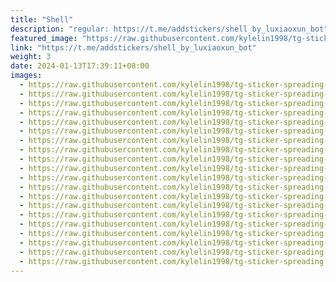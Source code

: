 ```yaml
---
title: "Shell"
description: "regular: https://t.me/addstickers/shell_by_luxiaoxun_bot"
featured_image: "https://raw.githubusercontent.com/kylelin1998/tg-sticker-spreading-worldwide-images/main/img/b2119479-c447-4c8d-aa86-47e0a3f1ad2c.jpg"
link: "https://t.me/addstickers/shell_by_luxiaoxun_bot"
weight: 3
date: 2024-01-13T17:39:11+08:00
images:
  - https://raw.githubusercontent.com/kylelin1998/tg-sticker-spreading-worldwide-images/main/img/b2119479-c447-4c8d-aa86-47e0a3f1ad2c.jpg
  - https://raw.githubusercontent.com/kylelin1998/tg-sticker-spreading-worldwide-images/main/img/d444a56f-ccbf-4f93-a2dd-12bbb183861e.jpg
  - https://raw.githubusercontent.com/kylelin1998/tg-sticker-spreading-worldwide-images/main/img/00f2d0d4-d0bb-4b7d-937f-764bd649d796.jpg
  - https://raw.githubusercontent.com/kylelin1998/tg-sticker-spreading-worldwide-images/main/img/ffbb955b-99af-4d91-a3fa-302dd589ebca.jpg
  - https://raw.githubusercontent.com/kylelin1998/tg-sticker-spreading-worldwide-images/main/img/1cedad6c-9a1e-4a99-87d4-3c7135dc9a37.jpg
  - https://raw.githubusercontent.com/kylelin1998/tg-sticker-spreading-worldwide-images/main/img/cf35ba63-585c-4ade-89d4-1022a568fac7.jpg
  - https://raw.githubusercontent.com/kylelin1998/tg-sticker-spreading-worldwide-images/main/img/1727a209-eb3d-47c2-9691-e999581f4e61.jpg
  - https://raw.githubusercontent.com/kylelin1998/tg-sticker-spreading-worldwide-images/main/img/824190ea-6b45-4b9f-8617-c000971169d2.jpg
  - https://raw.githubusercontent.com/kylelin1998/tg-sticker-spreading-worldwide-images/main/img/b72fab07-ea6a-4efc-a805-e4ce922742b6.jpg
  - https://raw.githubusercontent.com/kylelin1998/tg-sticker-spreading-worldwide-images/main/img/3178a6bc-7d07-4e69-8faa-9f5eb084f51b.jpg
  - https://raw.githubusercontent.com/kylelin1998/tg-sticker-spreading-worldwide-images/main/img/68225cd5-e6cc-4435-9cb2-89ad783cbc5c.jpg
  - https://raw.githubusercontent.com/kylelin1998/tg-sticker-spreading-worldwide-images/main/img/b54e4dd5-6f61-4719-851e-2bc2c7fab33d.jpg
  - https://raw.githubusercontent.com/kylelin1998/tg-sticker-spreading-worldwide-images/main/img/2269c04e-e8ff-4db5-a24d-67408ed9fbec.jpg
  - https://raw.githubusercontent.com/kylelin1998/tg-sticker-spreading-worldwide-images/main/img/6e104277-8a29-482e-a041-de3748c70440.jpg
  - https://raw.githubusercontent.com/kylelin1998/tg-sticker-spreading-worldwide-images/main/img/fbb39f42-4515-4a66-838c-4c246239a329.jpg
  - https://raw.githubusercontent.com/kylelin1998/tg-sticker-spreading-worldwide-images/main/img/df728926-6e7c-4891-94d3-3eb98c920604.jpg
  - https://raw.githubusercontent.com/kylelin1998/tg-sticker-spreading-worldwide-images/main/img/68b16f24-5554-4c89-a2bb-4e95ebdd561a.jpg
  - https://raw.githubusercontent.com/kylelin1998/tg-sticker-spreading-worldwide-images/main/img/5ae2c9a5-8b6d-4520-b383-2edfba24f003.jpg
  - https://raw.githubusercontent.com/kylelin1998/tg-sticker-spreading-worldwide-images/main/img/8843dc83-d2b0-42c7-813a-f5fcbdb76506.jpg
  - https://raw.githubusercontent.com/kylelin1998/tg-sticker-spreading-worldwide-images/main/img/550308f9-2a2d-4250-9966-44c3f6ecdbe8.jpg
---
```

